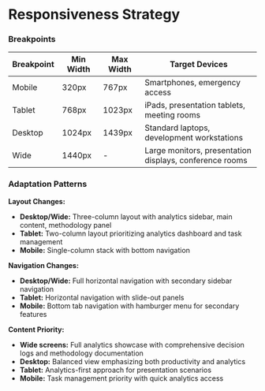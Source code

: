# Responsiveness Strategy

### Breakpoints

| Breakpoint | Min Width | Max Width | Target Devices |
|------------|-----------|-----------|----------------|
| Mobile | 320px | 767px | Smartphones, emergency access |
| Tablet | 768px | 1023px | iPads, presentation tablets, meeting rooms |
| Desktop | 1024px | 1439px | Standard laptops, development workstations |
| Wide | 1440px | - | Large monitors, presentation displays, conference rooms |

### Adaptation Patterns

**Layout Changes:**
- **Desktop/Wide:** Three-column layout with analytics sidebar, main content, methodology panel
- **Tablet:** Two-column layout prioritizing analytics dashboard and task management
- **Mobile:** Single-column stack with bottom navigation

**Navigation Changes:**
- **Desktop/Wide:** Full horizontal navigation with secondary sidebar navigation
- **Tablet:** Horizontal navigation with slide-out panels
- **Mobile:** Bottom tab navigation with hamburger menu for secondary features

**Content Priority:**
- **Wide screens:** Full analytics showcase with comprehensive decision logs and methodology documentation
- **Desktop:** Balanced view emphasizing both productivity and analytics
- **Tablet:** Analytics-first approach for presentation scenarios
- **Mobile:** Task management priority with quick analytics access

